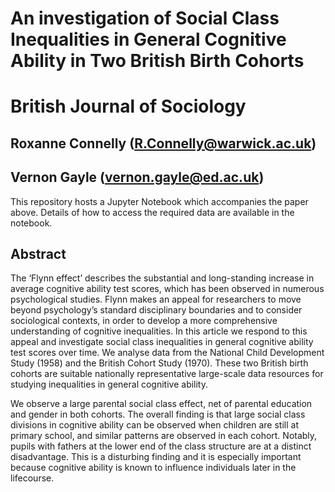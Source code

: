 

# An investigation of Social Class Inequalities in General Cognitive Ability in Two British Birth Cohorts 
# British Journal of Sociology

## Roxanne Connelly (R.Connelly@warwick.ac.uk)
## Vernon Gayle (vernon.gayle@ed.ac.uk)

This repository hosts a Jupyter Notebook which accompanies the paper above. Details of how to access the required data are available in the notebook.

## Abstract

The ‘Flynn effect’ describes the substantial and long-standing increase in average cognitive ability test scores, which has been observed in numerous psychological studies. Flynn makes an appeal for researchers to move beyond psychology’s standard disciplinary boundaries and to consider sociological contexts, in order to develop a more comprehensive understanding of cognitive inequalities. In this article we respond to this appeal and investigate social class inequalities in general cognitive ability test scores over time. We analyse data from the National Child Development Study (1958) and the British Cohort Study (1970). These two British birth cohorts are suitable nationally representative large-scale data resources for studying inequalities in general cognitive ability.

We observe a large parental social class effect, net of parental education and gender in both cohorts. The overall finding is that large social class divisions in cognitive ability can be observed when children are still at primary school, and similar patterns are observed in each cohort. Notably, pupils with fathers at the lower end of the class structure are at a distinct disadvantage. This is a disturbing finding and it is especially important because cognitive ability is known to influence individuals later in the lifecourse.
